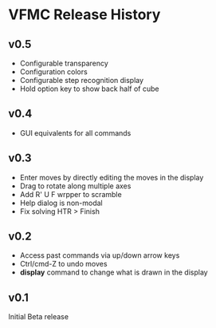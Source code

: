 # VFMC Release History

## v0.5
 - Configurable transparency
 - Configuration colors
 - Configurable step recognition display
 - Hold option key to show back half of cube

## v0.4
 - GUI equivalents for all commands

## v0.3
 - Enter moves by directly editing the moves in the display
 - Drag to rotate along multiple axes
 - Add R' U F wrpper to scramble
 - Help dialog is non-modal
 - Fix solving HTR > Finish

## v0.2
 - Access past commands via up/down arrow keys
 - Ctrl/cmd-Z to undo moves
 - **display** command to change what is drawn in the display

## v0.1
Initial Beta release